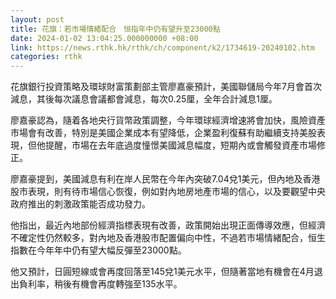```yaml
---
layout: post
title: 花旗：若市場情緒配合　恒指年中仍有望升至23000點
date: 2024-01-02 13:04:25.000000000 +08:00
link: https://news.rthk.hk/rthk/ch/component/k2/1734619-20240102.htm
categories: rthk
---
```


花旗銀行投資策略及環球財富策劃部主管廖嘉豪預計，美國聯儲局今年7月會首次減息，其後每次議息會議都會減息，每次0.25厘，全年合計減息1厘。 

廖嘉豪認為，隨着各地央行貨幣政策調整，今年環球經濟增速將會加快，風險資產市場會有改善，特別是美國企業成本有望降低，企業盈利復蘇有助繼續支持美股表現，但他提醒，市場在去年底過度憧憬美國減息幅度，短期內或會觸發資產市場修正。

廖嘉豪提到，美國減息有利在岸人民幣在今年內突破7.04兌1美元，但內地及香港股市表現，則有待市場信心恢復，例如對內地房地產市場的信心，以及要觀望中央政府推出的刺激政策能否成功發力。

他指出，最近內地部份經濟指標表現有改善，政策開始出現正面傳導效應，但經濟不確定性仍然較多，對內地及香港股市配置偏向中性，不過若市場情緒配合，恒生指數在今年年中仍有望大幅反彈至23000點。

他又預計，日圓短線或會再度回落至145兌1美元水平，但隨著當地有機會在4月退出負利率，稍後有機會再度轉強至135水平。
